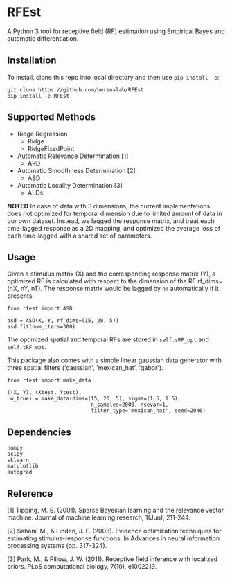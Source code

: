 # RFEst

A Python 3 tool for receptive field (RF) estimation using Empirical Bayes and automatic differentiation. 

## Installation

To install, clone this repo into local directory and then use `pip install -e`:

    git clone https://github.com/berenslab/RFEst
    pip install -e RFEst

## Supported Methods

* Ridge Regression 
    * Ridge 
    * RidgeFixedPoint 
* Automatic Relevance Determination [1]
    * ARD 
* Automatic Smoothness Determination [2]
    * ASD
* Automatic Locality Determination [3]
    * ALDs 

**NOTED** In case of data with 3 dimensions, the current implementations does not optimized for temporal dimension due to limited amount of data in our own dataset. Instead, we lagged the response matrix, and treat each time-lagged response as a 2D mapping, and optimized the average loss of each time-lagged with a shared set of parameters.

## Usage

Given a stimulus matrix (X) and the corresponding response matrix (Y), a optimized RF is calculated with respect to the dimension of the RF rf_dims=(nX, nY, nT). The response matrix would be lagged by `nT` automatically if it presents. 

    from rfest import ASD

    asd = ASD(X, Y, rf_dims=(15, 20, 5))
    asd.fit(num_iters=300)

The optimized spatial and temporal RFs are stored in `self.sRF_opt` and `self.tRF_opt`.

This package also comes with a simple linear gaussian data generator with three spatial filters ('gaussian', 'mexican_hat', 'gabor').

    from rfest import make_data

    ((X, Y), (Xtest, Ytest), 
     w_true) = make_data(dims=(15, 20, 5), sigma=(1.5, 1.5),
                               n_samples=2000, nsevar=1, 
                               filter_type='mexican_hat', seed=2046)    

## Dependencies

    numpy
    scipy
    sklearn
    matplotlib
    autograd

## Reference

[1] Tipping, M. E. (2001). Sparse Bayesian learning and the relevance vector machine. Journal of machine learning research, 1(Jun), 211-244.

[2] Sahani, M., & Linden, J. F. (2003). Evidence optimization techniques for estimating stimulus-response functions. In Advances in neural information processing systems (pp. 317-324).

[3] Park, M., & Pillow, J. W. (2011). Receptive field inference with localized priors. PLoS computational biology, 7(10), e1002219.